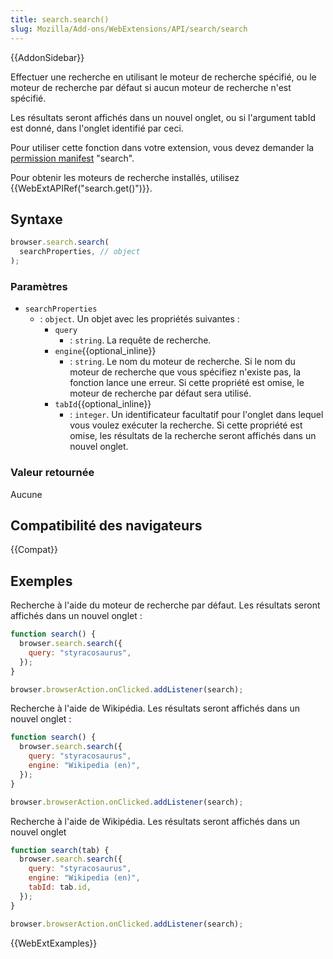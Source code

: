 ```yaml
---
title: search.search()
slug: Mozilla/Add-ons/WebExtensions/API/search/search
---
```


{{AddonSidebar}}

Effectuer une recherche en utilisant le moteur de recherche spécifié, ou le moteur de recherche par défaut si aucun moteur de recherche n'est spécifié.

Les résultats seront affichés dans un nouvel onglet, ou si l'argument tabId est donné, dans l'onglet identifié par ceci.

Pour utiliser cette fonction dans votre extension, vous devez demander la [permission manifest](/fr/docs/Mozilla/Add-ons/WebExtensions/manifest.json/permissions) "search".

Pour obtenir les moteurs de recherche installés, utilisez {{WebExtAPIRef("search.get()")}}.

## Syntaxe

```js
browser.search.search(
  searchProperties, // object
);
```

### Paramètres

- `searchProperties`
  - : `object`. Un objet avec les propriétés suivantes :
    - `query`
      - : `string`. La requête de recherche.
    - `engine`{{optional_inline}}
      - : `string`. Le nom du moteur de recherche. Si le nom du moteur de recherche que vous spécifiez n'existe pas, la fonction lance une erreur. Si cette propriété est omise, le moteur de recherche par défaut sera utilisé.
    - `tabId`{{optional_inline}}
      - : `integer`. Un identificateur facultatif pour l'onglet dans lequel vous voulez exécuter la recherche. Si cette propriété est omise, les résultats de la recherche seront affichés dans un nouvel onglet.

### Valeur retournée

Aucune

## Compatibilité des navigateurs

{{Compat}}

## Exemples

Recherche à l'aide du moteur de recherche par défaut. Les résultats seront affichés dans un nouvel onglet :

```js
function search() {
  browser.search.search({
    query: "styracosaurus",
  });
}

browser.browserAction.onClicked.addListener(search);
```

Recherche à l'aide de Wikipédia. Les résultats seront affichés dans un nouvel onglet :

```js
function search() {
  browser.search.search({
    query: "styracosaurus",
    engine: "Wikipedia (en)",
  });
}

browser.browserAction.onClicked.addListener(search);
```

Recherche à l'aide de Wikipédia. Les résultats seront affichés dans un nouvel onglet

```js
function search(tab) {
  browser.search.search({
    query: "styracosaurus",
    engine: "Wikipedia (en)",
    tabId: tab.id,
  });
}

browser.browserAction.onClicked.addListener(search);
```

{{WebExtExamples}}
